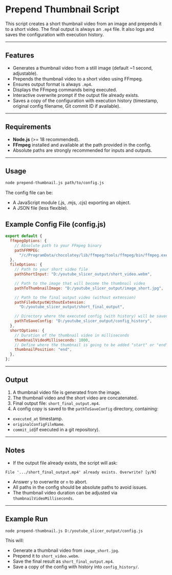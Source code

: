 # Prepend Thumbnail Script

This script creates a short thumbnail video from an image and prepends it to a short video. The final output is always an `.mp4` file. It also logs and saves the configuration with execution history.

---

## Features

- Generates a thumbnail video from a still image (default ~1 second, adjustable).
- Prepends the thumbnail video to a short video using FFmpeg.
- Ensures output format is always `.mp4`.
- Displays the FFmpeg commands being executed.
- Interactive overwrite prompt if the output file already exists.
- Saves a copy of the configuration with execution history (timestamp, original config filename, Git commit ID if available).

---

## Requirements

- **Node.js** (>= 18 recommended).
- **FFmpeg** installed and available at the path provided in the config.
- Absolute paths are strongly recommended for inputs and outputs.

---

## Usage

```bash
node prepend-thumbnail.js path/to/config.js
```

The config file can be:

- A JavaScript module (.js, .mjs, .cjs) exporting an object.
- A JSON file (less flexible).

## Example Config File (config.js)

```js
export default {
  ffmpegOptions: {
    // Absolute path to your FFmpeg binary
    pathFFMPEG:
      "/c/ProgramData/chocolatey/lib/ffmpeg/tools/ffmpeg/bin/ffmpeg.exe",
  },
  fileOptions: {
    // Path to your short video file
    pathShortInput: "D:/youtube_slicer_output/short_video.webm",

    // Path to the image that will become the thumbnail video
    pathToThumbnailImage: "D:/youtube_slicer_output/image_short.jpg",

    // Path to the final output video (without extension)
    pathFileOutputWithoutExtension:
      "D:/youtube_slicer_output/short_final_output",

    // Directory where the executed config (with history) will be saved
    pathToSaveConfig: "D:/youtube_slicer_output/config_history",
  },
  shortOptions: {
    // Duration of the thumbnail video in milliseconds
    thumbnailVideoMilliseconds: 1000,
    // Define where the thumbnail is going to be added "start" or "end"
    thumbnailPosition: "end",
  },
};
```

---

## Output

1. A thumbnail video file is generated from the image.
2. The thumbnail video and the short video are concatenated.
3. Final output file: `short_final_output.mp4`.
4. A config copy is saved to the `pathToSaveConfig` directory, containing:

- `executed_at` timestamp.
- `originalConfigFileName`.
- `commit_id`(if executed in a git repository).

---

## Notes

- If the output file already exists, the script will ask:

```
File '.../short_final_output.mp4' already exists. Overwrite? [y/N]
```

- Answer `y` to overwrite or `n` to abort.
- All paths in the config should be absolute paths to avoid issues.
- The thumbnail video duration can be adjusted via `thumbnailVideoMilliseconds`.

---

## Example Run

```bash
node prepend-thumbnail.js D:/youtube_slicer_output/config.js
```

This will:

- Generate a thumbnail video from `image_short.jpg`.
- Prepend it to `short_video.webm`.
- Save the final result as `short_final_output.mp4`.
- Save a copy of the config with history into `config_history/`.
